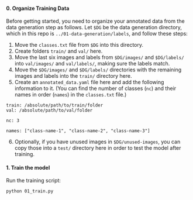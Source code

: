 #### 0. Organize Training Data

Before getting started, you need to organize your annotated data from the data generation step as follows.
Let `$DG` be the data generation directory, which in this repo is
`../01-data-generation/labels`, and follow these steps:

1. Move the `classes.txt` file from `$DG` into this directory.
2. Create folders `train/` and `val/` here.
3. Move the last six images and labels from `$DG/images/` and `$DG/labels/` into
`val/images/` and `val/labels/`, making sure the labels match.
4. Move the `$DG/images/` and `$DG/labels/` directories with the remaining images and
labels into the `train/` directory here.
5. Create an `annotated_data.yaml` file here and add the following information to it.
(You can find the number of classes (`nc`) and their names in order (`names`) in the `classes.txt` file.)
```
train: /absolute/path/to/train/folder
val: /absolute/path/to/val/folder

nc: 3

names: ["class-name-1", "class-name-2", "class-name-3"]
```
6. Optionally, if you have unused images in `$DG/unused-images`, you can copy those into a `test/` directory here in order to test the model after training.

#### 1. Train the model

Run the training script:
```
python 01_train.py
```